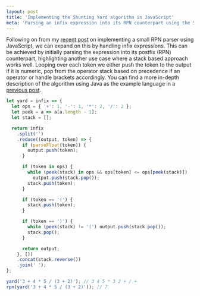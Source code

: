 ```yaml
---
layout: post
title: 'Implementing the Shunting Yard algorithm in JavaScript'
meta: 'Parsing an infix expression into its RPN counterpart using the Shunting Yard algorithm in JavaScript'
---
```


Following on from my [recent post](/posts/small-rpn-implementation-in-javascript) on implementing a small RPN parser using JavaScript, we can expand on this by handling infix expressions.
This can be achieved by initially parsing the expression into its postfix (RPN) counterpart, highlighting another use case where a stack based approach works well. <!--more-->
Looping over each token we either push the token to the output if it is numeric, pop from the operator stack based on precedence if an operator or handle brackets accordingly.
You can find a more in-depth description of the algorithm using Java as the example language in a [previous post](/posts/shunting-yard-implementation-in-java).

```js
let yard = infix => {
  let ops = { '+': 1, '-': 1, '*': 2, '/': 2 };
  let peek = a => a[a.length - 1];
  let stack = [];

  return infix
    .split('')
    .reduce((output, token) => {
      if (parseFloat(token)) {
        output.push(token);
      }

      if (token in ops) {
        while (peek(stack) in ops && ops[token] <= ops[peek(stack)])
          output.push(stack.pop());
        stack.push(token);
      }

      if (token == '(') {
        stack.push(token);
      }

      if (token == ')') {
        while (peek(stack) != '(') output.push(stack.pop());
        stack.pop();
      }

      return output;
    }, [])
    .concat(stack.reverse())
    .join(' ');
};

yard('3 + 4 * 5 / (3 + 2)'); // 3 4 5 * 3 2 + / +
rpn(yard('3 + 4 * 5 / (3 + 2)')); // 7
```

